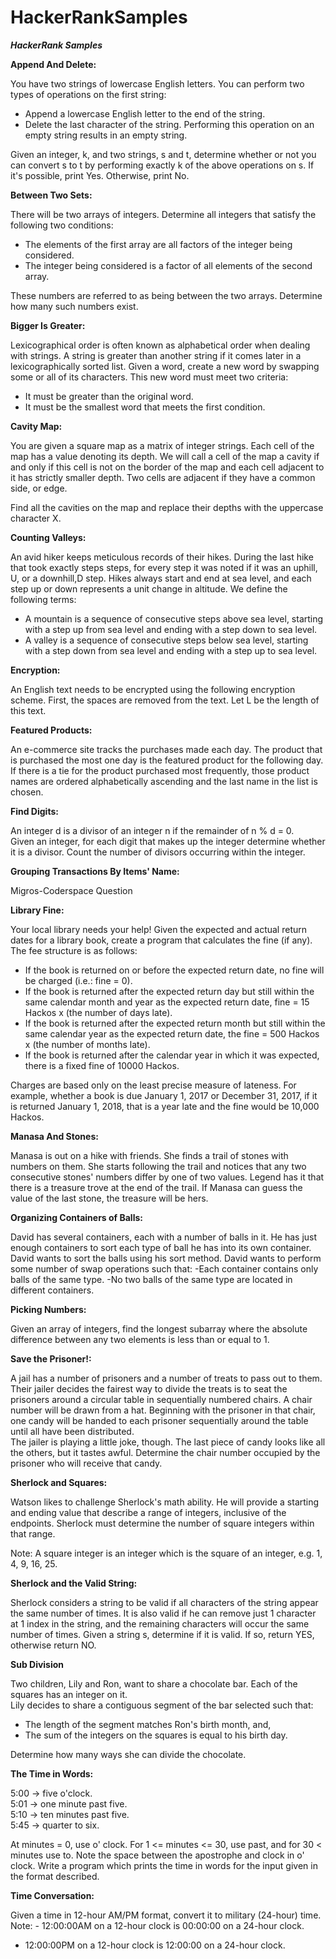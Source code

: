 # HackerRankSamples
***HackerRank Samples***

**Append And Delete:**

You have two strings of lowercase English letters. You can perform two types of operations on the first string:
- Append a lowercase English letter to the end of the string.
- Delete the last character of the string. Performing this operation on an empty string results in an empty string.

Given an integer, k, and two strings, s and t, determine whether or not you can convert s to t by performing exactly k of the above operations on s. If it's possible, print Yes. Otherwise, print No.

**Between Two Sets:**

There will be two arrays of integers. Determine all integers that satisfy the following two conditions:
- The elements of the first array are all factors of the integer being considered.
- The integer being considered is a factor of all elements of the second array.

These numbers are referred to as being between the two arrays. Determine how many such numbers exist.

**Bigger Is Greater:**

Lexicographical order is often known as alphabetical order when dealing with strings. A string is greater than another string if it comes later in a lexicographically 
sorted list. Given a word, create a new word by swapping some or all of its characters. This new word must meet two criteria:
- It must be greater than the original word.
- It must be the smallest word that meets the first condition.

**Cavity Map:**

You are given a square map as a matrix of integer strings. Each cell of the map has a value denoting its depth. We will call a cell of the map a cavity if and only if this cell is not on the border of the map and each cell adjacent to it has strictly smaller depth. Two cells are adjacent if they have a common side, or edge.

Find all the cavities on the map and replace their depths with the uppercase character X.

**Counting Valleys:**

An avid hiker keeps meticulous records of their hikes. During the last hike that took exactly steps steps, for every step it was noted if it was an uphill, U, or a downhill,D  step. Hikes always start and end at sea level, and each step up or down represents a  unit change in altitude. We define the following terms:

- A mountain is a sequence of consecutive steps above sea level, starting with a step up from sea level and ending with a step down to sea level.
- A valley is a sequence of consecutive steps below sea level, starting with a step down from sea level and ending with a step up to sea level.  

**Encryption:**

An English text needs to be encrypted using the following encryption scheme. First, the spaces are removed from the text. Let L be the length of this text.

**Featured Products:**

An e-commerce site tracks the purchases made each day. The product that is purchased the most one day is the featured product for the following day. If there is a tie for
the product purchased most frequently, those product names are ordered alphabetically ascending and the last name in the list is chosen.

**Find Digits:**

An integer d is a divisor of an integer n if the remainder of n % d = 0.  
Given an integer, for each digit that makes up the integer determine whether it is a divisor. Count the number of divisors occurring within the integer.

**Grouping Transactions By Items' Name:**

Migros-Coderspace Question

**Library Fine:**

Your local library needs your help! Given the expected and actual return dates for a library book, create a program that calculates the fine (if any). The fee structure is as follows:

- If the book is returned on or before the expected return date, no fine will be charged (i.e.: fine = 0).  
- If the book is returned after the expected return day but still within the same calendar month and year as the expected return date, fine = 15 Hackos x (the number of days late).  
- If the book is returned after the expected return month but still within the same calendar year as the expected return date, the fine = 500 Hackos x (the number of months late).  
- If the book is returned after the calendar year in which it was expected, there is a fixed fine of 10000 Hackos.  

Charges are based only on the least precise measure of lateness. For example, whether a book is due January 1, 2017 or December 31, 2017, if it is returned January 1, 2018, that is a year late and the fine would be 10,000 Hackos.

**Manasa And Stones:**

Manasa is out on a hike with friends. She finds a trail of stones with numbers on them. She starts following the trail and notices that any two consecutive stones' numbers differ by one of two values. Legend has it that there is a treasure trove at the end of the trail. If Manasa can guess the value of the last stone, the treasure will be hers.

**Organizing Containers of Balls:**

David has several containers, each with a number of balls in it. He has just enough containers to sort each type of ball he has into its own container. 
David wants to sort the balls using his sort method. David wants to perform some number of swap operations such that:
-Each container contains only balls of the same type.
-No two balls of the same type are located in different containers.

**Picking Numbers:**

Given an array of integers, find the longest subarray where the absolute difference between any two elements is less than or equal to 1.

**Save the Prisoner!:**

A jail has a number of prisoners and a number of treats to pass out to them. Their jailer decides the fairest way to divide the treats is to seat the prisoners 
around a circular table in sequentially numbered chairs. A chair number will be drawn from a hat. Beginning with the prisoner in that chair, one candy will be 
handed to each prisoner sequentially around the table until all have been distributed.  
The jailer is playing a little joke, though. The last piece of candy looks like all the others, but it tastes awful. Determine the chair number occupied by the prisoner 
who will receive that candy.

**Sherlock and Squares:**

Watson likes to challenge Sherlock's math ability. He will provide a starting and ending value that describe a range of integers, inclusive of the endpoints. Sherlock must determine the number of square integers within that range.

Note: A square integer is an integer which is the square of an integer, e.g. 1, 4, 9, 16, 25.

**Sherlock and the Valid String:**

Sherlock considers a string to be valid if all characters of the string appear the same number of times. It is also valid if he can remove just 1 character at 1 index 
in the string, and the remaining characters will occur the same number of times. Given a string s, determine if it is valid. If so, return YES, otherwise return NO.

**Sub Division**

Two children, Lily and Ron, want to share a chocolate bar. Each of the squares has an integer on it.  
Lily decides to share a contiguous segment of the bar selected such that:
- The length of the segment matches Ron's birth month, and,  
- The sum of the integers on the squares is equal to his birth day.  

Determine how many ways she can divide the chocolate.

**The Time in Words:**

5:00 -> five o'clock.  
5:01 -> one minute past five.  
5:10 -> ten minutes past five.  
5:45 -> quarter to six.  

At minutes = 0, use o' clock. For 1 <= minutes <= 30, use past, and for 30 < minutes use to. Note the space between the apostrophe and clock in o' clock. 
Write a program which prints the time in words for the input given in the format described.

**Time Conversation:**

Given a time in 12-hour AM/PM format, convert it to military (24-hour) time.  
Note: - 12:00:00AM on a 12-hour clock is 00:00:00 on a 24-hour clock.
- 12:00:00PM on a 12-hour clock is 12:00:00 on a 24-hour clock.
